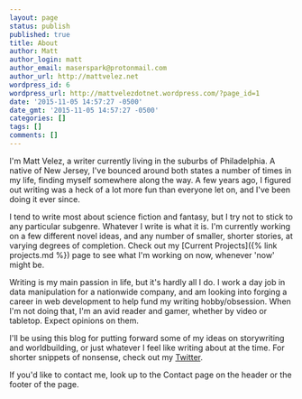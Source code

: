 ```yaml
---
layout: page
status: publish
published: true
title: About
author: Matt
author_login: matt
author_email: maserspark@protonmail.com
author_url: http://mattvelez.net
wordpress_id: 6
wordpress_url: http://mattvelezdotnet.wordpress.com/?page_id=1
date: '2015-11-05 14:57:27 -0500'
date_gmt: '2015-11-05 14:57:27 -0500'
categories: []
tags: []
comments: []
---
```

I'm Matt Velez, a writer currently living in the suburbs of Philadelphia. A native of New Jersey, I've bounced around both states a number of times in my life, finding myself somewhere along the way. A few years ago, I figured out writing was a heck of a lot more fun than everyone let on, and I've been doing it ever since.

I tend to write most about science fiction and fantasy, but I try not to stick to any particular subgenre. Whatever I write is what it is. I'm currently working on a few different novel ideas, and any number of smaller, shorter stories, at varying degrees of completion. Check out my [Current Projects]({% link projects.md %}) page to see what I'm working on now, whenever 'now' might be.

Writing is my main passion in life, but it's hardly all I do. I work a day job in data manipulation for a nationwide company, and am looking into forging a career in web development to help fund my writing hobby/obsession. When I'm not doing that, I'm an avid reader and gamer, whether by video or tabletop. Expect opinions on them.

I'll be using this blog for putting forward some of my ideas on storywriting and worldbuilding, or just whatever I feel like writing about at the time. For shorter snippets of nonsense, check out my [Twitter](https://twitter.com/timecrash).

If you'd like to contact me, look up to the Contact page on the header or the footer of the page.
